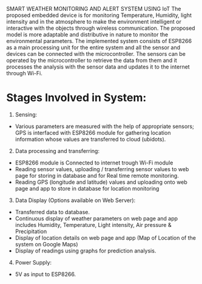 SMART WEATHER MONITORING AND ALERT SYSTEM USING IoT
The proposed embedded device is for monitoring Temperature, Humidity, light intensity and in the atmosphere to make the environment intelligent or interactive with the objects through wireless communication. The proposed model is more adaptable and distributive in nature to monitor the environmental parameters.
The implemented system consists of ESP8266 as a main processing unit for the entire system and all the sensor and devices can be connected with the microcontroller. The sensors can be operated by the microcontroller to retrieve the data from them and it processes the analysis with the sensor data and updates it to the internet through Wi-Fi.

# Stages Involved in System:
1.	 Sensing: 
- Various parameters are measured with the help of appropriate sensors; GPS is interfaced with ESP8266 module for gathering location     information whose values are transferred to cloud (ubidots).
2.	Data processing and transferring:
- ESP8266 module is Connected to internet trough Wi-Fi module                                            
- Reading sensor values, uploading / transferring sensor values to web page for storing in database and for Real time remote monitoring.
- Reading GPS (longitude and latitude) values and uploading onto web page and app to store in database for location monitoring
3.	Data Display (Options available on Web Server):
-	Transferred data to database.
-	Continuous display of weather parameters on web page and app includes Humidity, Temperature, Light intensity, Air pressure & Precipitation
-	Display of location details on web page  and app (Map of Location of the system on Google Maps)
-	Display of readings using graphs for prediction analysis.
4.	Power Supply:
- 5V as input to ESP8266.

